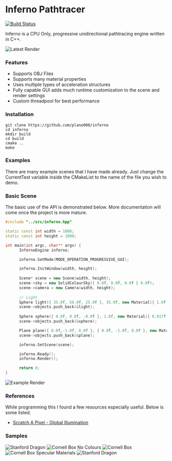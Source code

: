 # Inferno Pathtracer
[![Build Status](https://travis-ci.org/plane000/inferno.png?branch=master)](https://travis-ci.org/plane000/inferno)

Inferno is a CPU Only, progressive unidirectional pathtracing engine written in C++. 

![Latest Render](https://i.imgur.com/WPs7jjr.jpg)

### Features

* Supports OBJ Files
* Supports many material properties
* Uses multiple types of acceleration structures
* Fully capable GUI adds much runtime customization to the scene and render settings
* Custom threadpool for best performance

### Installation 

```
git clone https://github.com/plane000/inferno
cd inferno
mkdir build
cd build
cmake ..
make
```

### Examples

There are many example scenes that I have made already. Just change the CurrentTest variable inside the CMakeList to the name of the file you wish to demo.

### Basic Scene

The basic use of the API is demonstrated below. More documentation will come once the project is more mature.

```cpp
#include "../src/inferno.hpp"

static const int width = 1000;
static const int height = 1000;

int main(int argc, char** argv) {
      InfernoEngine inferno;

      inferno.SetMode(MODE_OPERATION_PROGRESSIVE_GUI);

      inferno.InitWindow(width, height);
    
      Scene* scene = new Scene(width, height);
      scene->sky = new SolidColourSky({ 0.0f, 0.0f, 0.0f } 0.0f);
      scene->camera = new Camera(width, height);
	
      // Light
      Sphere light({ 35.0f, 56.0f, 25.0f }, 35.0f, new Material({ 1.0f, 1.0f, 1.0f }, 0.0f, 5.0f));
      scene->objects.push_back(&light);
	
      Sphere sphere({ 0.0f, 0.0f, -8.0f }, 1.0f, new Material({ 0.817f, 0.374, 0.574 }, 0.5f));
      scene->objects.push_back(&sphere);

      Plane plane({ 0.0f,-1.0f, 0.0f }, { 0.0f, -1.0f, 0.0f }, new Material({ 0.9f, 0.9f, 0.9f }, 0.0f));
      scene->objects.push_back(&plane);

      inferno.SetScene(scene);

      inferno.Ready();
      inferno.Render();

      return 0;
}
```
![Example Render](https://imgur.com/ueTC3OS.png)

### References

While programming this I found a few resources especially useful. Below is some listed.

* [Scratch A Pixel - Global Illumination](https://www.scratchapixel.com)

### Samples

![Stanford Dragon](https://i.imgur.com/WPs7jjr.jpg)
![Cornell Box No Colours](https://imgur.com/u2sIKxK.png)
![Cornell Box](https://imgur.com/i4hLxra.png)
![Cornell Box Specular Materials](https://imgur.com/wfOieEk.png)
![Stanford Dragon](https://imgur.com/POj0JlL.png)
